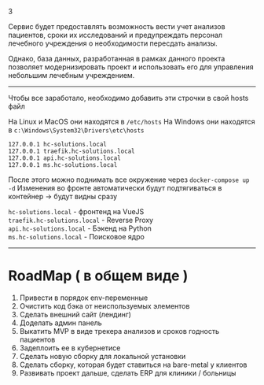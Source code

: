 3

Сервис будет предоставлять возможность вести учет анализов пациентов, сроки их исследований и предупреждать персонал
лечебного учреждения о необходимости пересдать анализы.

Однако, база данных, разработанная в рамках данного проекта позволяет модернизировать проект и использовать его для
управления небольшим лечебным учреждением.

---

Чтобы все заработало, необходимо добавить эти строчки в свой hosts файл

На Linux и MacOS они находятся в `/etc/hosts`
На Windows они находятся в  `c:\Windows\System32\Drivers\etc\hosts`

```
127.0.0.1 hc-solutions.local
127.0.0.1 traefik.hc-solutions.local
127.0.0.1 api.hc-solutions.local
127.0.0.1 ms.hc-solutions.local
```

После этого можно поднимать все окружение через `docker-compose up -d`
Изменения во фронте автоматически будут подтягиваться в контейнер -> будут видны сразу

`hc-solutions.local` - фронтенд на VueJS \
`traefik.hc-solutions.local` - Reverse Proxy \
`api.hc-solutions.local` - Бэкенд на Python \
`ms.hc-solutions.local` - Поисковое ядро

------

# RoadMap ( в общем виде )
1. Привести в порядок env-переменные
2. Очистить код бэка от неиспользуемых элементов
3. Сделать внешний сайт (лендинг)
4. Доделать админ панель
5. Выкатить MVP в виде трекера анализов и сроков годность пациентов
6. Задеплоить ее в кубернетисе
7. Сделать новую сборку для локальной установки
8. Сделать сборку, которая будет ставиться на bare-metal у клиентов
9. Развивать проект дальше, сделать ERP для клиники / больницы
